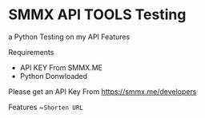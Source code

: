 # SMMX API TOOLS Testing
a Python Testing on my API Features

Requirements
- API KEY From SMMX.ME
- Python Donwloaded


Please get an API Key From
https://smmx.me/developers


Features
~`Shorten URL`
